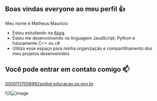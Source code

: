 ## Boas vindas everyone ao meu perfil 👍

Meu nome é Matheus Mauricio

- Estou estudando na [Alura](https://www.alura.com.br)
- Estou me desenvolvendo na linguagem JavaScript, Python e futuramente C++ ou c#
- Utilizo esse espaço para minha organização e compartilhamento dos meu projetos desenvolvidos

## Você pode entrar em contato comigo 📫

00001117058992sp@al.educacao.sp.gov.br

![](![image](https://github.com/user-attachments/assets/8cb46180-adfb-4557-840b-5ec47f21b2e0)
